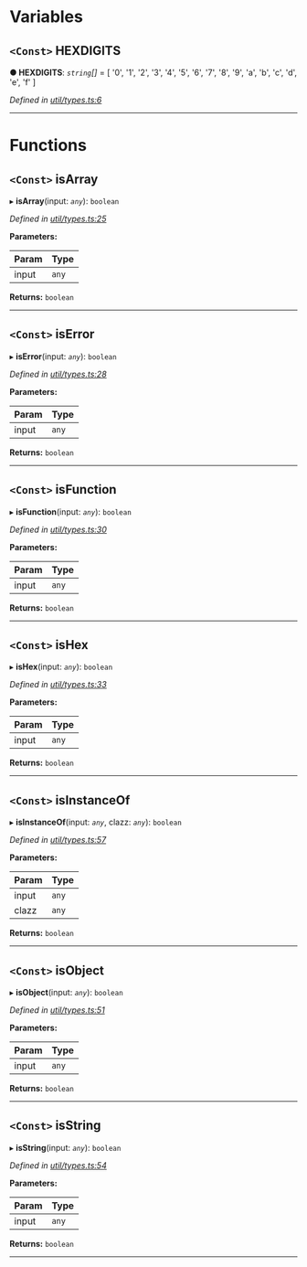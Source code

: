 

# Variables

<a id="hexdigits"></a>

## `<Const>` HEXDIGITS

**● HEXDIGITS**: *`string`[]* =  [
  '0',
  '1',
  '2',
  '3',
  '4',
  '5',
  '6',
  '7',
  '8',
  '9',
  'a',
  'b',
  'c',
  'd',
  'e',
  'f'
]

*Defined in [util/types.ts:6](https://github.com/paritytech/js-libs/blob/90978f6/packages/abi/src/util/types.ts#L6)*

___

# Functions

<a id="isarray"></a>

## `<Const>` isArray

▸ **isArray**(input: *`any`*): `boolean`

*Defined in [util/types.ts:25](https://github.com/paritytech/js-libs/blob/90978f6/packages/abi/src/util/types.ts#L25)*

**Parameters:**

| Param | Type |
| ------ | ------ |
| input | `any` |

**Returns:** `boolean`

___
<a id="iserror"></a>

## `<Const>` isError

▸ **isError**(input: *`any`*): `boolean`

*Defined in [util/types.ts:28](https://github.com/paritytech/js-libs/blob/90978f6/packages/abi/src/util/types.ts#L28)*

**Parameters:**

| Param | Type |
| ------ | ------ |
| input | `any` |

**Returns:** `boolean`

___
<a id="isfunction"></a>

## `<Const>` isFunction

▸ **isFunction**(input: *`any`*): `boolean`

*Defined in [util/types.ts:30](https://github.com/paritytech/js-libs/blob/90978f6/packages/abi/src/util/types.ts#L30)*

**Parameters:**

| Param | Type |
| ------ | ------ |
| input | `any` |

**Returns:** `boolean`

___
<a id="ishex"></a>

## `<Const>` isHex

▸ **isHex**(input: *`any`*): `boolean`

*Defined in [util/types.ts:33](https://github.com/paritytech/js-libs/blob/90978f6/packages/abi/src/util/types.ts#L33)*

**Parameters:**

| Param | Type |
| ------ | ------ |
| input | `any` |

**Returns:** `boolean`

___
<a id="isinstanceof"></a>

## `<Const>` isInstanceOf

▸ **isInstanceOf**(input: *`any`*, clazz: *`any`*): `boolean`

*Defined in [util/types.ts:57](https://github.com/paritytech/js-libs/blob/90978f6/packages/abi/src/util/types.ts#L57)*

**Parameters:**

| Param | Type |
| ------ | ------ |
| input | `any` |
| clazz | `any` |

**Returns:** `boolean`

___
<a id="isobject"></a>

## `<Const>` isObject

▸ **isObject**(input: *`any`*): `boolean`

*Defined in [util/types.ts:51](https://github.com/paritytech/js-libs/blob/90978f6/packages/abi/src/util/types.ts#L51)*

**Parameters:**

| Param | Type |
| ------ | ------ |
| input | `any` |

**Returns:** `boolean`

___
<a id="isstring"></a>

## `<Const>` isString

▸ **isString**(input: *`any`*): `boolean`

*Defined in [util/types.ts:54](https://github.com/paritytech/js-libs/blob/90978f6/packages/abi/src/util/types.ts#L54)*

**Parameters:**

| Param | Type |
| ------ | ------ |
| input | `any` |

**Returns:** `boolean`

___

